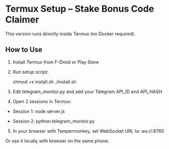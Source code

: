 # Termux Setup – Stake Bonus Code Claimer

This version runs directly inside Termux (no Docker required).

## How to Use

1. Install Termux from F-Droid or Play Store

2. Run setup script:

    chmod +x install.sh
    ./install.sh

3. Edit telegram_monitor.py and add your Telegram API_ID and API_HASH

4. Open 2 sessions in Termux:

- Session 1:
    node server.js

- Session 2:
    python telegram_monitor.py

5. In your browser with Tampermonkey, set WebSocket URL to:
    ws://<your-phone-IP>:8765

Or use it locally with browser on the same phone.

